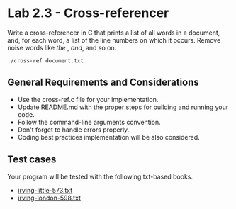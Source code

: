 # Lab 2.3 - Cross-referencer
Write a cross-referencer in C that prints a list of all words in a document, and, for each word,
a list of the line numbers on which it occurs. Remove noise words like *the* , *and*, and so on.

```./cross-ref document.txt```

## General Requirements and Considerations
- Use the cross-ref.c file for your implementation.
- Update README.md with the proper steps for building and running your code.
- Follow the command-line arguments convention.
- Don't forget to handle errors properly.
- Coding best practices implementation will be also considered.

## Test cases
Your program will be tested with the following txt-based books.

- [irving-little-573.txt](https://github.com/RichiePalma/ap-labs/blob/master/labs/lab2.3/irving-little-573.txt)
- [irving-london-598.txt](https://github.com/RichiePalma/ap-labs/blob/master/labs/lab2.3/irving-london-598.txt)
